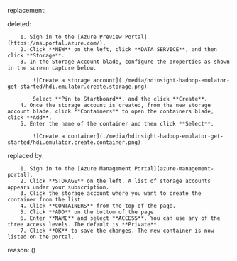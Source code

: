 replacement:

deleted:

		1. Sign in to the [Azure Preview Portal](https://ms.portal.azure.com/).
		2. Click **NEW** on the left, click **DATA SERVICE**, and then click **Storage**.
		3. In the Storage Account blade, configure the properties as shown in the screen capture below.
			
			![Create a storage account](./media/hdinsight-hadoop-emulator-get-started/hdi.emulator.create.storage.png)
		
			Select **Pin to Startboard**, and the click **Create**.
		4. Once the storage account is created, from the new storage account blade, click **Containers** to open the containers blade, click **Add**.
		5. Enter the name of the container and then click **Select**.
		
			![Create a container](./media/hdinsight-hadoop-emulator-get-started/hdi.emulator.create.container.png)

replaced by:

		1. Sign in to the [Azure Management Portal][azure-management-portal].
		2. Click **STORAGE** on the left. A list of storage accounts appears under your subscription.
		3. Click the storage account where you want to create the container from the list.
		4. Click **CONTAINERS** from the top of the page.
		5. Click **ADD** on the bottom of the page.
		6. Enter **NAME** and select **ACCESS**. You can use any of the three access levels. The default is **Private**.
		7. Click **OK** to save the changes. The new container is now listed on the portal.

reason: ()

